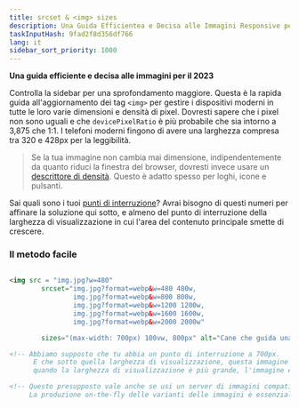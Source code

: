 ```yaml
---
title: srcset & <img> sizes
description: Una Guida Efficientea e Decisa alle Immagini Responsive per il 2023
taskInputHash: 9fad2f8d356df766
lang: it
sidebar_sort_priority: 1000
---
```

**Una guida efficiente e decisa alle immagini per il 2023**

Controlla la sidebar per una sprofondamento maggiore. Questa è la rapida guida all'aggiornamento dei tag `<img>` per gestire i dispositivi moderni in tutte le loro varie dimensioni e densità di pixel. Dovresti sapere che i pixel non sono uguali e che `devicePixelRatio` è più probabile che sia intorno a 3,875 che 1:1. I telefoni moderni fingono di avere una larghezza compresa tra 320 e 428px per la leggibilità.

> Se la tua immagine non cambia mai dimensione, indipendentemente da quanto riduci la finestra del browser, dovresti invece usare un [descrittore di densità](/it/density-descriptors). Questo è adatto spesso per loghi, icone e pulsanti.

Sai quali sono i tuoi [punti di interruzione](/it/breakpoints)? Avrai bisogno di questi numeri per affinare la soluzione qui sotto, e almeno del punto di interruzione della larghezza di visualizzazione in cui l'area del contenuto principale smette di crescere.

### Il metodo facile

```html

<img src = "img.jpg?w=480" 
        srcset="img.jpg?format=webp&w=480 480w, 
                img.jpg?format=webp&w=800 800w, 
                img.jpg?format=webp&w=1200 1200w, 
                img.jpg?format=webp&w=1600 1600w, 
                img.jpg?format=webp&w=2000 2000w"

        sizes="(max-width: 700px) 100vw, 800px" alt="Cane che guida una bicicletta" />

<!-- Abbiamo supposto che tu abbia un punto di interruzione a 700px. 
      E che sotto quella larghezza di visualizzazione, questa immagine occupi il 100% della larghezza, ma
      quando la larghezza di visualizzazione è più grande, l'immagine è limitata a 800 pixel CSS -->

<!-- Questo presupposto vale anche se usi un server di immagini compatibile con RIAPI come Imageflow. 
     La produzione on-the-fly delle varianti delle immagini è essenziale per la sanità dello sviluppatore. -->
```
